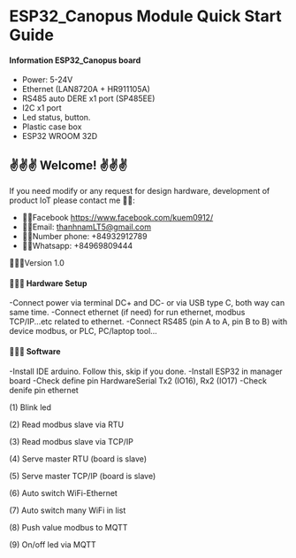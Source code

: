 # ESP32_Canopus Module Quick Start Guide

#### Information ESP32_Canopus board

- Power: 5-24V
- Ethernet (LAN8720A + HR911105A)
- RS485 auto DERE x1 port (SP485EE)
- I2C x1 port
- Led status, button.
- Plastic case box
- ESP32 WROOM 32D

## ✌️✌️✌️ Welcome! ✌️✌️✌️
If you need modify or any request for design hardware, development of product IoT please contact me 🕴🏼:
- 👊🏻Facebook https://www.facebook.com/kuem0912/ 
- 👊🏻Email: thanhnamLT5@gmail.com
- 👊🏻Number phone: +84932912789
- 👊🏻Whatsapp: +84969809444

🕵🏻‍♀️Version 1.0

#### 🧑🏻‍🔧 Hardware Setup 
-Connect power via terminal DC+ and DC- or via USB type C, both way can same time.
-Connect ethernet (if need) for run ethernet, modbus TCP/IP...etc related to ethernet.
-Connect RS485 (pin A to A, pin B to B) with device modbus, or PLC, PC/laptop tool...

#### 🧑🏼‍💻 Software
-Install IDE arduino. Follow this, skip if you done.
-Install ESP32 in manager board
-Check define pin HardwareSerial Tx2 (IO16), Rx2 (IO17)
-Check denife pin ethernet

(1) Blink led

(2) Read modbus slave via RTU

(3) Read modbus slave via TCP/IP

(4) Serve master RTU (board is slave)

(5) Serve master TCP/IP (board is slave)

(6) Auto switch WiFi-Ethernet

(7) Auto switch many WiFi in list

(8) Push value modbus to MQTT

(9) On/off led via MQTT
